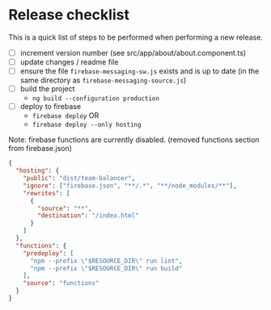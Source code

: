 # Release checklist

This is a quick list of steps to be performed when performing a new release.

- [ ] increment version number (see src/app/about/about.component.ts)
- [ ] update changes / readme file
- [ ] ensure the file `firebase-messaging-sw.js` exists and is up to date (in the same directory as `firebase-messaging-source.js`)
- [ ] build the project
  - `ng build --configuration production`
- [ ] deploy to firebase
  - `firebase deploy`
    OR
  - `firebase deploy --only hosting`

Note: firebase functions are currently disabled. (removed functions section from firebase.json)

```json
{
  "hosting": {
    "public": "dist/team-balancer",
    "ignore": ["firebase.json", "**/.*", "**/node_modules/**"],
    "rewrites": [
      {
        "source": "**",
        "destination": "/index.html"
      }
    ]
  },
  "functions": {
    "predeploy": [
      "npm --prefix \"$RESOURCE_DIR\" run lint",
      "npm --prefix \"$RESOURCE_DIR\" run build"
    ],
    "source": "functions"
  }
}
```
